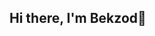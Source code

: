 ## Hi there, I'm Bekzod👋

<!--
**BekzodAkhmadov/BekzodAkhmadov** is a ✨ _special_ ✨ repository because its `README.md` (this file) appears on your GitHub profile.

Here are some ideas to get you started:
## 📊 My GitHub Stats

![Your GitHub Stats](https://github-readme-stats.vercel.app/api?username=BekzodAkhmadov&show_icons=true&theme=dark&count_private=true)



